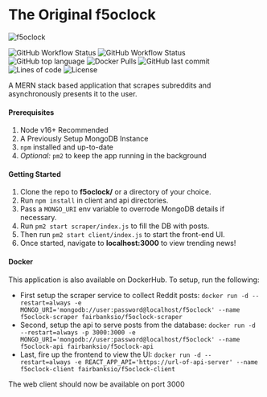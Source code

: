 # The Original f5oclock

![f5oclock](https://raw.githubusercontent.com/fairbanks-io/f5oclock/master/f5oclock.gif)

![GitHub Workflow Status](<https://img.shields.io/github/workflow/status/fairbanks-io/f5oclock/Create%20Client%20Release(s)?label=Client%20Build>)
![GitHub Workflow Status](<https://img.shields.io/github/workflow/status/fairbanks-io/f5oclock/Create%20Server%20Release(s)?label=Server%20Build>)
![GitHub top language](https://img.shields.io/github/languages/top/fairbanks-io/f5oclock.svg)
![Docker Pulls](https://img.shields.io/docker/pulls/fairbanks-io/f5oclockweb.svg)
![GitHub last commit](https://img.shields.io/github/last-commit/fairbanks-io/f5oclock.svg)
![Lines of code](https://img.shields.io/tokei/lines/github/fairbanks-io/f5oclock)
![License](https://img.shields.io/github/license/fairbanks-io/f5oclock.svg?style=flat)

A MERN stack based application that scrapes subreddits and asynchronously presents it to the user.
#### Prerequisites

1. Node v16+ Recommended
2. A Previously Setup MongoDB Instance
3. `npm` installed and up-to-date
4. _Optional:_ `pm2` to keep the app running in the background

#### Getting Started

1. Clone the repo to **f5oclock/** or a directory of your choice.
2. Run `npm install` in client and api directories.
3. Pass a `MONGO_URI` env variable to overrode MongoDB details if necessary.
4. Run `pm2 start scraper/index.js` to fill the DB with posts.
5. Then run `pm2 start client/index.js` to start the front-end UI.
6. Once started, navigate to **localhost:3000** to view trending news!

#### Docker

This application is also available on DockerHub. To setup, run the following:

- First setup the scraper service to collect Reddit posts: `docker run -d --restart=always -e MONGO_URI='mongodb://user:password@localhost/f5oclock' --name f5oclock-scraper fairbanksio/f5oclock-scraper`
- Second, setup the api to serve posts from the database: `docker run -d --restart=always -p 3000:3000 -e MONGO_URI='mongodb://user:password@localhost/f5oclock' --name f5oclock-api fairbanksio/f5oclock-api`
- Last, fire up the frontend to view the UI: `docker run -d --restart=always -e REACT_APP_API='https://url-of-api-server' --name f5oclock-client fairbanksio/f5oclock-client`

The web client should now be available on port 3000
